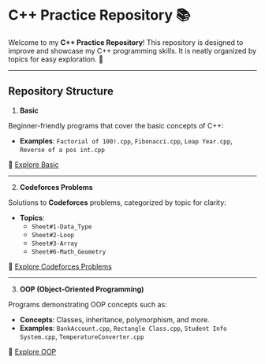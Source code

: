 # C++ Practice Repository 📚

Welcome to my **C++ Practice Repository**! This repository is designed to improve and showcase my C++ programming skills. It is neatly organized by topics for easy exploration. 🚀

---

## Repository Structure ##

 1. **Basic**

Beginner-friendly programs that cover the basic concepts of C++:
- **Examples**: `Factorial of 100!.cpp`, `Fibonacci.cpp`, `Leap Year.cpp`, `Reverse of a pos int.cpp`

📁 [Explore Basic](./Basic)

---

 2. **Codeforces Problems**

Solutions to **Codeforces** problems, categorized by topic for clarity:
- **Topics**:
  - `Sheet#1-Data_Type`
  - `Sheet#2-Loop`
  - `Sheet#3-Array`
  - `Sheet#6-Math_Geometry`

📁 [Explore Codeforces Problems](./Codeforces)

---

 3. **OOP (Object-Oriented Programming)**
    
Programs demonstrating OOP concepts such as:
- **Concepts**: Classes, inheritance, polymorphism, and more.
- **Examples**: `BankAccount.cpp`, `Rectangle Class.cpp`, `Student Info System.cpp`, `TemperatureConverter.cpp`

📁 [Explore OOP](./OOP)
